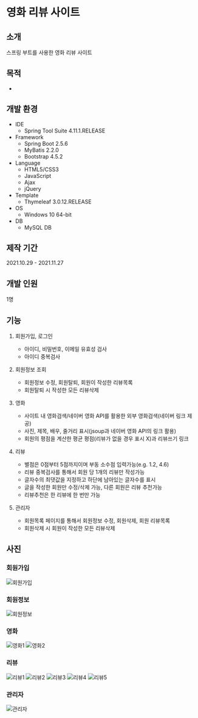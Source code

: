 # 영화 리뷰 사이트

## 소개
스프링 부트를 사용한 영화 리뷰 사이트

## 목적
* 

## 개발 환경
* IDE
  * Spring Tool Suite 4.11.1.RELEASE
* Framework
  * Spring Boot 2.5.6
  * MyBatis 2.2.0
  * Bootstrap 4.5.2 
* Language
  * HTML5/CSS3
  * JavaScript
  * Ajax
  * jQuery
* Template
  * Thymeleaf 3.0.12.RELEASE
* OS
  * Windows 10 64-bit
* DB
  * MySQL DB

## 제작 기간
2021.10.29 - 2021.11.27

## 개발 인원
1명

## 기능
1. 회원가입, 로그인
   * 아이디, 비밀번호, 이메일 유효성 검사
   * 아이디 중복검사     

2. 회원정보 조회
   * 회원정보 수정, 회원탈퇴, 회원이 작성한 리뷰목록
   * 회원탈퇴 시 작성한 모든 리뷰삭제

3. 영화
   * 사이트 내 영화검색/네이버 영화 API를 활용한 외부 영화검색(네이버 링크 제공)
   * 사진, 제목, 배우, 줄거리 표시(jsoup과 네이버 영화 API의 링크 활용)
   * 회원의 평점을 계산한 평균 평점(리뷰가 없을 경우 표시 X)과 리뷰쓰기 링크

4. 리뷰
   * 별점은 0점부터 5점까지이며 부동 소수점 입력가능(e.g. 1.2, 4.6)
   * 리뷰 중복검사를 통해서 회원 당 1개의 리뷰만 작성가능
   * 글자수의 최댓값을 지정하고 하단에 남아있는 글자수를 표시
   * 글을 작성한 회원만 수정/삭제 가능, 다른 회원은 리뷰 추천가능
   * 리뷰추천은 한 리뷰에 한 번만 가능

5. 관리자
   * 회원목록 페이지를 통해서 회원정보 수정, 회원삭제, 회원 리뷰목록
   * 회원삭제 시 회원이 작성한 모든 리뷰삭제

## 사진

### 회원가입
![회원가입](https://user-images.githubusercontent.com/79137839/152134371-3785121d-a820-477e-8977-2555ad8cdac1.PNG)

### 회원정보
![회원정보](https://user-images.githubusercontent.com/79137839/152134506-6c1b83c3-cccd-4ba6-96bc-3bcf124f9f0f.PNG)

### 영화
![영화1](https://user-images.githubusercontent.com/79137839/152134528-4173d3f4-afb2-4b99-a4b8-0d7a78be09ca.PNG)
![영화2](https://user-images.githubusercontent.com/79137839/152134539-3cbd9b0b-ecad-4c54-8faf-24f8a022e57e.PNG)

### 리뷰
![리뷰1](https://user-images.githubusercontent.com/79137839/152134571-65f2523b-0ab9-492f-b405-1607c45b071d.PNG)
![리뷰2](https://user-images.githubusercontent.com/79137839/152134575-f9568629-335a-46a6-9007-d1f45788d0ef.PNG)
![리뷰3](https://user-images.githubusercontent.com/79137839/152134577-b57c889a-f047-4291-ac4a-26b7f057e624.PNG)
![리뷰4](https://user-images.githubusercontent.com/79137839/152134580-64ea1f3c-c847-46cf-9491-7ac903b4e529.PNG)
![리뷰5](https://user-images.githubusercontent.com/79137839/152134584-958715ec-cbf1-4fea-8bc9-deb63de0a1b2.PNG)

### 관리자
![관리자](https://user-images.githubusercontent.com/79137839/152134974-eef92fce-6999-42e6-bd1c-251a5bfac258.PNG)

